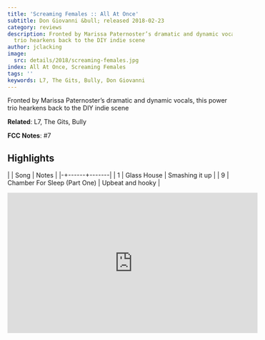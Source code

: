 ```yaml
---
title: 'Screaming Females :: All At Once'
subtitle: Don Giovanni &bull; released 2018-02-23
category: reviews
description: Fronted by Marissa Paternoster’s dramatic and dynamic vocals, this power
  trio hearkens back to the DIY indie scene
author: jclacking
image:
  src: details/2018/screaming-females.jpg
index: All At Once, Screaming Females
tags: ''
keywords: L7, The Gits, Bully, Don Giovanni
---
```

Fronted by Marissa Paternoster’s dramatic and dynamic vocals, this power trio hearkens back to the DIY indie scene<!--more-->

**Related**: L7, The Gits, Bully

**FCC Notes**: #7

## Highlights

| | Song | Notes |
|-+------+-------|
| 1 | Glass House | Smashing it up |
| 9 | Chamber For Sleep (Part One) | Upbeat and hooky |

<div class="tlo-detail-video"><iframe width="560" height="315" src="https://www.youtube.com/embed/C9GlmrLa1AE" frameborder="0" allow="autoplay; encrypted-media" allowfullscreen></iframe></div>

